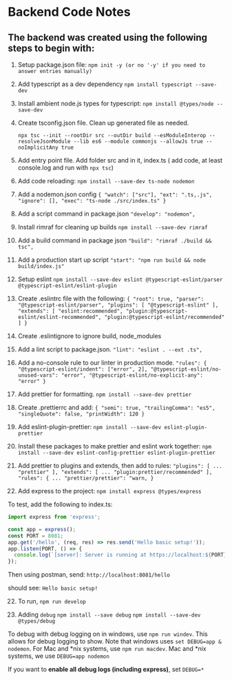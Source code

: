 # Backend Code Notes

## The backend was created using the following steps to begin with:

1. Setup package.json file:
    `npm init -y (or no '-y' if you need to answer entries manually)`

2. Add typescript as a dev dependency
    `npm install typescript --save-dev`

3. Install ambient node.js types for typescript:
    `npm install @types/node --save-dev`

4. Create tsconfig.json file. Clean up generated file as needed.

    `npx tsc --init --rootDir src --outDir build --esModuleInterop --resolveJsonModule --lib es6 --module commonjs --allowJs true --noImplicitAny true`

5. Add entry point file. Add folder src and in it, index.ts ( add code, at least console.log and run with `npx tsc`)

6. Add code reloading:
    `npm install --save-dev ts-node nodemon`

7. Add a nodemon.json config
    `{
        "watch": ["src"],
        "ext": ".ts,.js",
        "ignore": [],
        "exec": "ts-node ./src/index.ts"
    }`

8. Add a script command in package.json
    `"develop": "nodemon",`

9. Install rimraf for cleaning up builds
    `npm install --save-dev rimraf`

10. Add a build command in package json
    `"build": "rimraf ./build && tsc",`

11. Add a production start up script
    `"start": "npm run build && node build/index.js"`

12. Setup eslint
    `npm install --save-dev eslint @typescript-eslint/parser @typescript-eslint/eslint-plugin`

13. Create .eslintrc file with the following:
    `{
        "root": true,
        "parser": "@typescript-eslint/parser",
        "plugins": [
            "@typescript-eslint"
        ],
        "extends": [
            "eslint:recommended",
            "plugin:@typescript-eslint/eslint-recommended",
            "plugin:@typescript-eslint/recommended"
        ]
    }`

14. Create .eslintignore to ignore build, node_modules

15. Add a lint script to package.json.
    `"lint": "eslint . --ext .ts",`

16. Add a no-console rule to our linter in production mode.
    `"rules": {
        "@typescript-eslint/indent": ["error", 2],
        "@typescript-eslint/no-unused-vars": "error",
        "@typescript-eslint/no-explicit-any": "error"
    }`

17. Add prettier for formatting.
    `npm install --save-dev prettier`

18. Create .prettierrc and add:
    `{
        "semi": true,
        "trailingComma": "es5",
        "singleQuote": false,
        "printWidth": 120
    }`

19. Add eslint-plugin-prettier:
    `npm install --save-dev eslint-plugin-prettier`

20. Install these packages to make prettier and eslint work together:
    `npm install --save-dev eslint-config-prettier eslint-plugin-prettier`

20. Add prettier to plugins and extends, then add to rules:
    `
   "plugins": [
      ...
      "prettier"
    ],
    "extends": [
      ...
      "plugin:prettier/recommended"
    ],
    "rules": {
        ...
        "prettier/prettier": "warn,
    }
    `


21. Add express to the project:
    `npm install express @types/express`

To test, add the following to index.ts:
```typescript
import express from 'express';

const app = express();
const PORT = 8081;
app.get('/hello', (req, res) => res.send('Hello basic setup!'));
app.listen(PORT, () => {
  console.log(`[server]: Server is running at https://localhost:${PORT}`);
});
```

Then using postman, send:
`http://localhost:8081/hello`

should see: `Hello basic setup!`


22. To run, `npm run develop`


23. Adding `debug`
`npm install --save debug`
`npm install --save-dev @types/debug`

To debug with debug logging on in windows, use `npm run windev`. This allows for debug logging to show. Note that windows uses `set DEBUG=app & nodemon`.
For Mac and *nix systems, use `npm run macdev`. Mac and *nix systems, we use `DEBUG=app nodemon`

If you want to **enable all debug logs (including express)**, set `DEBUG=*`